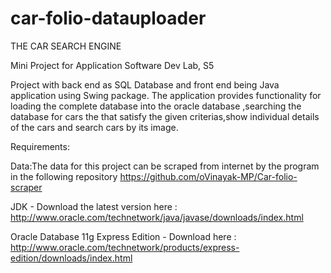 # car-folio-datauploader
THE CAR SEARCH ENGINE


Mini Project for Application Software Dev Lab, S5

Project with back end as SQL Database and front end being Java application using Swing package. The application provides functionality for loading the complete database into the oracle database ,searching the database for cars the that satisfy the given criterias,show individual details of the cars and search cars by its image.

Requirements:


Data:The data for this project can be scraped from internet by the program in the following repository
https://github.com/oVinayak-MP/Car-folio-scraper

JDK - Download the latest version here : http://www.oracle.com/technetwork/java/javase/downloads/index.html

Oracle Database 11g Express Edition - Download here : http://www.oracle.com/technetwork/products/express-edition/downloads/index.html
